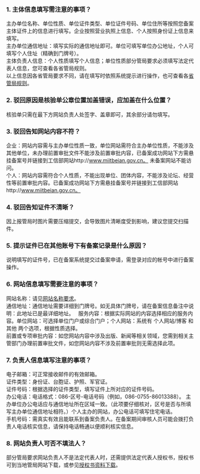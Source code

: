 ### 1. 主体信息填写需注意的事项？
主办单位名称、单位性质、单位证件类型、单位证件号码、单位住所等按照您备案主体证件上的信息进行填写。企业按照营业执照上信息、个人按照身份证上信息来填写。   
主办单位通信地址：填写实际的通信地址即可。单位可填写单位办公地址，个人可填写个人住址（精确到门牌号）。  
主体负责人信息：个人性质填写个人信息；单位性质部分管局要求必须填写法定代表人信息，您可查看各省管局规则。  
以上信息因各省管局要求不同，请在填写时依照系统提示进行操作，也可查看各[省管局规则](http://tcecqpoc.fsphere.cn/document/product/243/3474)。    
### 2. 驳回原因是核验单公章位置加盖错误，应加盖在什么位置？
核验单只需在最下方网站负责人处签字、盖章即可，其余部分请勿填写。  
### 3. 驳回告知网站内容不符？
企业：网站内容需与主办单位性质一致，单位网站需符合主办单位性质，不能涉及其他单位，未办理前置审批文件不能涉及前置审批内容，已备案成功网站下方需悬挂备案号并链接到工信部网站http://www.miitbeian.gov.cn。 未备案网站不能访问。  
个人：网站内容需符合个人性质，不能出现单位、团体内容，不能涉及论坛、经营性等前置审批内容。已备案成功网站下方需悬挂备案号并链接到工信部网站http://www.miitbeian.gov.cn。  
### 4. 驳回告知证件不清晰？
因上报管局时图片需要压缩提交，会导致图片清晰度受到影响，建议您提交扫描件。  
### 5. 提示证件已在其他账号下有备案记录是什么原因？
说明填写的证件号，已在备案系统提交过备案申请，需登录对应的帐号中进行备案操作。  
### 6. 网站信息填写需要注意的事项？
网站名称：请见[网站名称要求](http://tcecqpoc.fsphere.cn/document/product/243/11740)。</br>
通信地址：通信地址需要详细到门牌号。如无具体门牌号，请在备案信息备注中说明：此地址已是最详细地址。  
服务内容：根据实际网站的内容选择相应的服务内容。单位网站：可选择单位门户或综合门户；个人网站：系统有 个人网站/博客 和 其他 两个选项，根据性质选择。  
前置或专项审批内容：如您网站内容中涉及出版、新闻等相关领域，您需到相关主管部门办理前置审批文件，如您网站内容不涉及前置审批则无需选择此项。  
### 7. 负责人信息填写注意的事项？
电子邮箱：可正常接收邮件的有效邮箱。  
证件类型：身份证、台胞证、护照、军官证。  
证件号码：根据选择的证件类型，填写证件上所对应的证件号码。  
办公电话：电话格式：086-区号-电话号码（例如，086-0755-86013388）。 主办单位办公电话应与通信地址所在区域一致。（此项要仔细核对，区号是否与所填写主办单位通信地址相符。）个人主办的网站，办公电话可填写住宅电话。  
手机号码：需真实有效且能联系到备案负责人。在备案期间审核人员可能会拨打负责人电话核实信息，请保持电话畅通以便顺利核实信息。  
### 8. 网站负责人可否不填法人？
部分管局要求网站负责人不是法定代表人时，还需提供法定代表人授权书，授权书可到当地管局网站下载，或参见[授权书资料下载](http://tcecqpoc.fsphere.cn/document/product/243/4809)。

